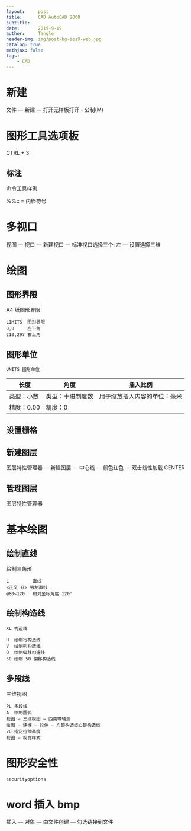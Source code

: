 ```yaml
---
layout:     post
title:      CAD AutoCAD 2008
subtitle:   
date:       2019-9-19
author:     Tangle
header-img: img/post-bg-ios9-web.jpg
catalog: true
mathjax: false
tags:
    - CAD
---
```


# 新建

文件 — 新建 — 打开无样板打开 - 公制(M)

# 图形工具选项板

CTRL + 3

## 标注

命令工具样例

%%c = 内径符号

# 多视口

视图 — 视口 — 新建视口 — 标准视口选择三个: 左 — 设置选择三维

# 绘图

## 图形界限

A4 纸图形界限

```text
LIMITS  图形界限
0,0     左下角
210,297 右上角
```

## 图形单位

```text
UNITS 图形单位
```
| 长度       | 角度             | 插入比例                     |
| ---------- | ---------------- | ---------------------------- |
| 类型：小数 | 类型：十进制度数 | 用于缩放插入内容的单位：毫米 |
| 精度：0.00 | 精度：0          |                              |

## 设置栅格

## 新建图层

图层特性管理器 — 新建图层 — 中心线 — 颜色红色 — 双击线性加载 CENTER

## 管理图层

图层特性管理器

# 基本绘图

## 绘制直线

绘制三角形

```text
L         直线
<正交 开> 强制直线
@80<120   相对坐标角度 120°
```

## 绘制构造线

```text
XL 构造线

H  绘制行构造线
V  绘制列构造线
O  绘制偏移构造线
50 绘制 50 偏移构造线
```

## 多段线

三维视图

```text
PL 多段线
A  绘制圆弧
视图 — 三维视图 — 西南等轴测
绘图 — 建模 — 拉伸 — 左键构造线右键构造线
20 指定拉伸高度
视图 — 视觉样式
```

# 图形安全性

```text
securityoptions
```

# word 插入 bmp

插入 — 对象 — 由文件创建 — 勾选链接到文件
